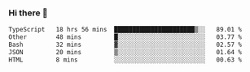 ### Hi there 👋

<!--
**zhengis-alinur/zhengis-alinur** is a ✨ _special_ ✨ repository because its `README.md` (this file) appears on your GitHub profile.

Here are some ideas to get you started:

- 🔭 I’m currently working on ...
- 🌱 I’m currently learning ...
- 👯 I’m looking to collaborate on ...
- 🤔 I’m looking for help with ...
- 💬 Ask me about ...
- 📫 How to reach me: ...
- 😄 Pronouns: ...
- ⚡ Fun fact: ...
-->

<!--START_SECTION:waka-->

```txt
TypeScript   18 hrs 56 mins  ██████████████████████▒░░   89.01 %
Other        48 mins         █░░░░░░░░░░░░░░░░░░░░░░░░   03.77 %
Bash         32 mins         ▓░░░░░░░░░░░░░░░░░░░░░░░░   02.57 %
JSON         20 mins         ▒░░░░░░░░░░░░░░░░░░░░░░░░   01.64 %
HTML         8 mins          ░░░░░░░░░░░░░░░░░░░░░░░░░   00.63 %
```

<!--END_SECTION:waka-->
